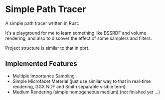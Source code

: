 # Simple Path Tracer

A simple path tracer written in Rust.

It's a playground for me to learn something like BSSRDF and volume rendering, and also to discover the effect of some samplers and filters.

Project structure is similar to that in pbrt.

## Implemented Features

* Multiple Importance Sampling
* Simple Microfacet Material (just use similar way to that in real-time rendering, GGX NDF and Smith separable visible term)
* Medium Rendering (simple homogeneous medium) (not finished yet ...)
